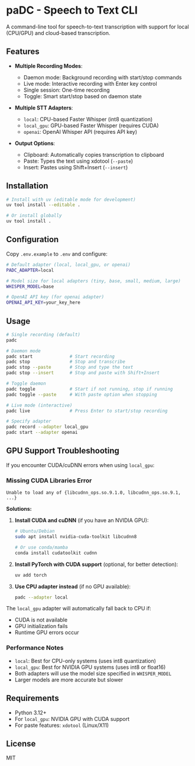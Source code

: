 # paDC - Speech to Text CLI

A command-line tool for speech-to-text transcription with support for local (CPU/GPU) and cloud-based transcription.

## Features

- **Multiple Recording Modes**:
  - Daemon mode: Background recording with start/stop commands
  - Live mode: Interactive recording with Enter key control  
  - Single session: One-time recording
  - Toggle: Smart start/stop based on daemon state

- **Multiple STT Adapters**:
  - `local`: CPU-based Faster Whisper (int8 quantization)
  - `local_gpu`: GPU-based Faster Whisper (requires CUDA)
  - `openai`: OpenAI Whisper API (requires API key)

- **Output Options**:
  - Clipboard: Automatically copies transcription to clipboard
  - Paste: Types the text using xdotool (`--paste`)
  - Insert: Pastes using Shift+Insert (`--insert`)

## Installation

```bash
# Install with uv (editable mode for development)
uv tool install --editable .

# Or install globally
uv tool install .
```

## Configuration

Copy `.env.example` to `.env` and configure:

```bash
# Default adapter (local, local_gpu, or openai)
PADC_ADAPTER=local

# Model size for local adapters (tiny, base, small, medium, large)
WHISPER_MODEL=base

# OpenAI API key (for openai adapter)
OPENAI_API_KEY=your_key_here
```

## Usage

```bash
# Single recording (default)
padc

# Daemon mode
padc start              # Start recording
padc stop               # Stop and transcribe
padc stop --paste       # Stop and type the text
padc stop --insert      # Stop and paste with Shift+Insert

# Toggle daemon
padc toggle             # Start if not running, stop if running
padc toggle --paste     # With paste option when stopping

# Live mode (interactive)
padc live               # Press Enter to start/stop recording

# Specify adapter
padc record --adapter local_gpu
padc start --adapter openai
```

## GPU Support Troubleshooting

If you encounter CUDA/cuDNN errors when using `local_gpu`:

### Missing CUDA Libraries Error
```
Unable to load any of {libcudnn_ops.so.9.1.0, libcudnn_ops.so.9.1, ...}
```

**Solutions:**

1. **Install CUDA and cuDNN** (if you have an NVIDIA GPU):
   ```bash
   # Ubuntu/Debian
   sudo apt install nvidia-cuda-toolkit libcudnn8
   
   # Or use conda/mamba
   conda install cudatoolkit cudnn
   ```

2. **Install PyTorch with CUDA support** (optional, for better detection):
   ```bash
   uv add torch
   ```

3. **Use CPU adapter instead** (if no GPU available):
   ```bash
   padc --adapter local
   ```

The `local_gpu` adapter will automatically fall back to CPU if:
- CUDA is not available
- GPU initialization fails
- Runtime GPU errors occur

### Performance Notes

- `local`: Best for CPU-only systems (uses int8 quantization)
- `local_gpu`: Best for NVIDIA GPU systems (uses int8 or float16)
- Both adapters will use the model size specified in `WHISPER_MODEL`
- Larger models are more accurate but slower

## Requirements

- Python 3.12+
- For `local_gpu`: NVIDIA GPU with CUDA support
- For paste features: `xdotool` (Linux/X11)

## License

MIT